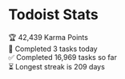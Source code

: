 
# Todoist Stats

<!-- TODO-IST:START -->
🏆  42,439 Karma Points           
🌸  Completed 3 tasks today           
✅  Completed 16,969 tasks so far           
⏳  Longest streak is 209 days
<!-- TODO-IST:END -->
